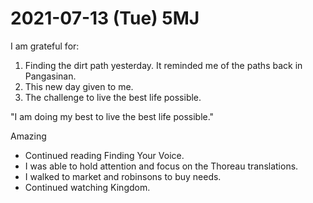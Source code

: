 # 2021-07-13 (Tue) 5MJ

I am grateful for:

1. Finding the dirt path yesterday. It reminded me of the paths back in Pangasinan.
2. This new day given to me.
3. The challenge to live the best life possible.

"I am doing my best to live the best life possible."

Amazing

- Continued reading Finding Your Voice.
- I was able to hold attention and focus on the Thoreau translations.
- I walked to market and robinsons to buy needs.
- Continued watching Kingdom.

